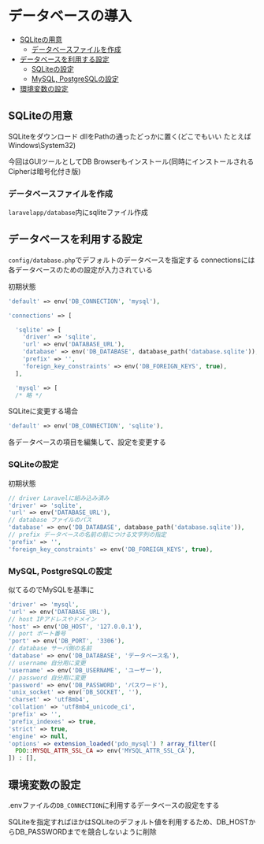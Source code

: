 # データベースの導入

- [SQLiteの用意](#sqliteの用意)
  - [データベースファイルを作成](#データベースファイルを作成)
- [データベースを利用する設定](#データベースを利用する設定)
  - [SQLiteの設定](#sqliteの設定)
  - [MySQL, PostgreSQLの設定](#mysql-postgresqlの設定)
- [環境変数の設定](#環境変数の設定)

## SQLiteの用意

SQLiteをダウンロード
dllをPathの通ったどっかに置く(どこでもいい たとえばWindows\System32)

今回はGUIツールとしてDB Browserもインストール(同時にインストールされるCipherは暗号化付き版)

### データベースファイルを作成

`laravelapp/database`内にsqliteファイル作成

## データベースを利用する設定

`config/database.php`でデフォルトのデータベースを指定する
connectionsには各データベースのための設定が入力されている

初期状態
```php
'default' => env('DB_CONNECTION', 'mysql'),

'connections' => [

  'sqlite' => [
    'driver' => 'sqlite',
    'url' => env('DATABASE_URL'),
    'database' => env('DB_DATABASE', database_path('database.sqlite')),
    'prefix' => '',
    'foreign_key_constraints' => env('DB_FOREIGN_KEYS', true),
  ],

  'mysql' => [
  /* 略 */
```

SQLiteに変更する場合
```php
'default' => env('DB_CONNECTION', 'sqlite'),
```

各データベースの項目を編集して、設定を変更する

### SQLiteの設定

初期状態
```php
// driver Laravelに組み込み済み
'driver' => 'sqlite',
'url' => env('DATABASE_URL'),
// database ファイルのパス
'database' => env('DB_DATABASE', database_path('database.sqlite')),
// prefix データベースの名前の前につける文字列の指定
'prefix' => '',
'foreign_key_constraints' => env('DB_FOREIGN_KEYS', true),
```

### MySQL, PostgreSQLの設定

似てるのでMySQLを基準に

```php
'driver' => 'mysql',
'url' => env('DATABASE_URL'),
// host IPアドレスやドメイン
'host' => env('DB_HOST', '127.0.0.1'),
// port ポート番号
'port' => env('DB_PORT', '3306'),
// database サーバ側の名前
'database' => env('DB_DATABASE', 'データベース名'),
// username 自分用に変更
'username' => env('DB_USERNAME', 'ユーザー'),
// password 自分用に変更
'password' => env('DB_PASSWORD', 'パスワード'),
'unix_socket' => env('DB_SOCKET', ''),
'charset' => 'utf8mb4',
'collation' => 'utf8mb4_unicode_ci',
'prefix' => '',
'prefix_indexes' => true,
'strict' => true,
'engine' => null,
'options' => extension_loaded('pdo_mysql') ? array_filter([
  PDO::MYSQL_ATTR_SSL_CA => env('MYSQL_ATTR_SSL_CA'),
]) : [],
```

## 環境変数の設定

.envファイルの`DB_CONNECTION`に利用するデータベースの設定をする

SQLiteを指定すればほかはSQLiteのデフォルト値を利用するため、DB_HOSTからDB_PASSWORDまでを競合しないように削除

